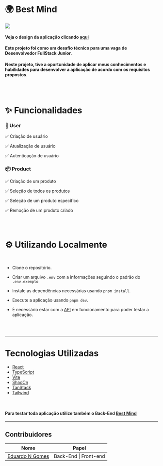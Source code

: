 <h1> 🌍 Best Mind</h1>

<img src="https://i.imgur.com/duXoufK.png"/>

#### Veja o design da aplicação clicando [aqui](https://www.figma.com/file/QmYQPxvuh3scqm0xctnXd9/Nunes-Sports?node-id=207%3A362&mode=dev)

#### Este projeto foi como um desafio técnico para uma vaga de Desenvolvedor FullStack Junior.

#### Neste projeto, tive a oportunidade de aplicar meus conhecimentos e habilidades para desenvolver a aplicação de acordo com os requisitos propostos.

<br>
<br>

# ✨ Funcionalidades

### 👤 User

✅ Criação de usuário

✅ Atualização de usuário

✅ Autenticação de usuário

### 📦 Product

✅ Criação de um produto

✅ Seleção de todos os produtos

✅ Seleção de um produto específico

✅ Remoção de um produto criado

<br>
<br>

# ⚙️ Utilizando Localmente

<br>

- Clone o repositório.

- Criar um arquivo `.env` com a informações seguindo o padrão do `.env.exemplo`

- Instale as dependências necessárias usando `pnpm install`.

- Execute a aplicação usando `pnpm dev`.

- É necessário estar com a [API](https://github.com/EduardoNGomes/api-best-mind) em funcionamento para poder testar a aplicação.

<br>

<br>

<hr>

# Tecnologias Utilizadas

- [React](https://react.dev/)
- [TypeScript](https://www.typescriptlang.org/)
- [Vite](https://vitejs.dev/)
- [ShadCn](https://ui.shadcn.com/)
- [TanStack](https://tanstack.com/)
- [Tailwind](https://tailwindcss.com/)

<br>

#### Para testar toda aplicação utilize também o Back-End [Best Mind](https://github.com/EduardoNGomes/api-best-mind)

<hr>

## Contribuidores

| Nome                                                            | Papel                 |
| --------------------------------------------------------------- | --------------------- |
| [Eduardo N Gomes](https://www.linkedin.com/in/eduardo-n-gomes/) | Back-End \| Front-end |
